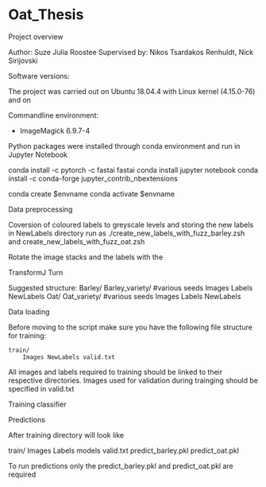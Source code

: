 # Oat_Thesis

Project overview




Author: Suze Julia Roostee
Supervised by: Nikos Tsardakos Renhuldt, Nick Sirijovski

Software versions:

The project was carried out on Ubuntu 18.04.4 with Linux kernel (4.15.0-76) 
and on 

Commandline environment:
- ImageMagick 6.9.7-4

Python packages were installed through conda environment and run in Jupyter Notebook

conda install -c pytorch -c fastai fastai
conda install jupyter notebook
conda install -c conda-forge jupyter_contrib_nbextensions 

conda create $envname 
conda activate $envname

Data preprocessing

Coversion of coloured labels to greyscale levels and storing the new labels in NewLabels directory
run as ./create_new_labels_with_fuzz_barĺey.zsh
and create_new_labels_with_fuzz_oat.zsh

Rotate the image stacks and the labels with the 

TransformJ Turn


Suggested structure:
Barley/
	Barley_variety/ #various seeds
		Images Labels NewLabels
Oat/
	Oat_variety/ #various seeds
		Images Labels NewLabels


Data loading

Before moving to the script make sure you have the following file structure for training:

	train/
		Images NewLabels valid.txt

All images and labels required to training should be linked to their respective directories. 
Images used for validation during trainging should be specified in valid.txt 




Training classifier

Predictions

After training directory will look like

train/
	Images  Labels  models  valid.txt predict_barley.pkl predict_oat.pkl

To run predictions only the predict_barley.pkl and predict_oat.pkl are required
